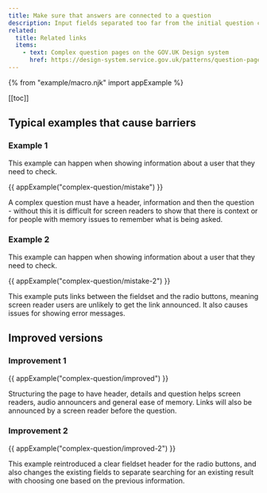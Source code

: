 ```yaml
---
title: Make sure that answers are connected to a question
description: Input fields separated too far from the initial question cause barriers for users who struggled to remember the question.
related:
  title: Related links
  items:
    - text: Complex question pages on the GOV.UK Design system
      href: https://design-system.service.gov.uk/patterns/question-pages/#asking-complex-questions-without-using-hint-text
---
```


{% from "example/macro.njk" import appExample %}

[[toc]]

## Typical examples that cause barriers

### Example 1

This example can happen when showing information about a user that they need to check.

{{ appExample("complex-question/mistake") }}

A complex question must have a header, information and then the question - without this it is difficult for screen readers to show that there is context or for people with memory issues to remember what is being asked.

### Example 2

This example can happen when showing information about a user that they need to check.

{{ appExample("complex-question/mistake-2") }}

This example puts links between the fieldset and the radio buttons, meaning screen reader users are unlikely to get the link announced. It also causes issues for showing error messages.

## Improved versions

### Improvement 1

{{ appExample("complex-question/improved") }}

Structuring the page to have header, details and question helps screen readers, audio announcers and general ease of memory. Links will also be announced by a screen reader before the question.

### Improvement 2

{{ appExample("complex-question/improved-2") }}

This example reintroduced a clear fieldset header for the radio buttons, and also changes the existing fields to separate searching for an existing result with choosing one based on the previous information.

